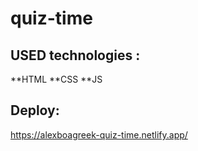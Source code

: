 # quiz-time
## USED technologies :
**HTML
**CSS
**JS

## Deploy:

https://alexboagreek-quiz-time.netlify.app/
